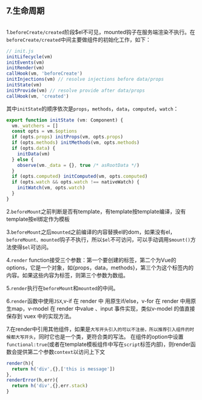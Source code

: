 ## 7.生命周期
<img :src="$withBase('/assets/lifecycle.png')">

1.`beforeCreate/created`阶段$el不可见，mounted钩子在服务端渲染不执行。在`beforeCreate/created`中间主要做组件的初始化工作，如下：

```js
// init.js
initLifecycle(vm)
initEvents(vm)
initRender(vm)
callHook(vm, 'beforeCreate')
initInjections(vm) // resolve injections before data/props
initState(vm)
initProvide(vm) // resolve provide after data/props
callHook(vm, 'created')
```
其中`initState`的顺序依次是`props`，`methods`，`data`，`computed`，`watch`：
```js
export function initState (vm: Component) {
  vm._watchers = []
  const opts = vm.$options
  if (opts.props) initProps(vm, opts.props)
  if (opts.methods) initMethods(vm, opts.methods)
  if (opts.data) {
    initData(vm)
  } else {
    observe(vm._data = {}, true /* asRootData */)
  }
  if (opts.computed) initComputed(vm, opts.computed)
  if (opts.watch && opts.watch !== nativeWatch) {
    initWatch(vm, opts.watch)
  }
}
```

2.`beforeMount`之前判断是否有template，有template按template编译，没有template按el绑定作为模板

3.`beforeMount`之后`mounted`之前编译的内容替换el的dom，如果没有el，`beforeMount、mounted`钩子不执行，所以`$el`不可访问，可以手动调用`$mount()`方法使得`$el`可访问。


4.`render` function接受三个参数：第一个要创建的标签，第二个为Vue的options，它是一个对象，如{props，data，methods}，第三个为这个标签内的内容。如果这些内容为标签，则第三个参数为数组。

5.`render`执行在`beforeMount`和`mounted`的中间。

6.`render`函数中使用`JSX`,v-if 在 render 中 用原生if/else，v-for 在 render 中用原生map，v-model 在 render 中value 、input 事件实现，类似v-model 的值直接保存到 vuex 中的实现方法。

7.在render中引用其他组件，如果是`大写开头引入的可以不注册，所以推荐引入组件的时候都大写开头`，同时它也是一个类，更符合类的写法。
在组件的option中设置`functional:true`(或者在template模板组件中写在`script`标签内部)，则render函数会提供第二个参数`context`以访问上下文

```js
render(h){
  return h('div',{},['this is message'])
},
renderError(h,err){
  return h('div',{},err.stack)
}
```


